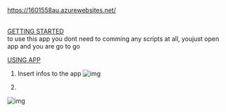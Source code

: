 https://1601558au.azurewebsites.net/

<u><br> GETTING STARTED </br></u>
to use this app you dont need to comming any scripts at all, youjust open app and you are go to go



<u>USING APP </u>
1. Insert infos to the app
![img](https://i.imgur.com/sJE9EA3.png)

2. 
![img](https://i.imgur.com/v0fE7Lf.png)
